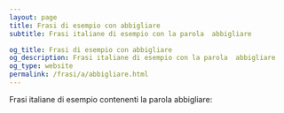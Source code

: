 ```yaml
---
layout: page
title: Frasi di esempio con abbigliare 
subtitle: Frasi italiane di esempio con la parola  abbigliare

og_title: Frasi di esempio con abbigliare 
og_description: Frasi italiane di esempio con la parola  abbigliare
og_type: website
permalink: /frasi/a/abbigliare.html
---
```


Frasi italiane di esempio contenenti la parola abbigliare:


